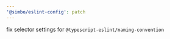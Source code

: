 ```yaml
---
'@simbo/eslint-config': patch
---
```


fix selector settings for `@typescript-eslint/naming-convention`
